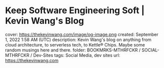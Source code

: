 # Keep Software Engineering Soft | Kevin Wang's Blog

cover: https://thekevinwang.com/image/og-image.png
created: September 1, 2022 1:58 AM (UTC)
description: Kevin Wang's blog on anything from cloud architecture, to serverless tech, to Kettle® Chips. Maybe some random musings here and there.
folder: BOOKMRKS-MTHRFCKR / SOCIAL-MTHRFCKR / Dev-Sites
tags: Social Media, dev sites
url: https://thekevinwang.com